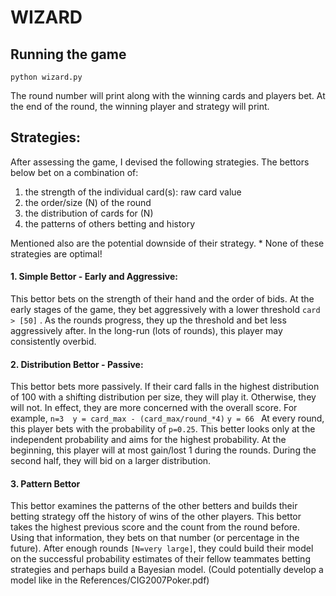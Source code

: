 # WIZARD

## Running the game 

`python wizard.py`

The round number will print along with the winning cards and players bet. 
At the end of the round, the winning player and strategy will print.

## Strategies:

After assessing the game, I devised the following strategies. The bettors below bet on a combination of:
1. the strength of the individual card(s): raw card value
2. the order/size (N) of the round
3. the distribution of cards for (N)
4. the patterns of others betting and history

Mentioned also are the potential downside of their strategy. * None of these strategies are optimal!

#### 1. Simple Bettor - Early and Aggressive:
This bettor bets on the strength of their hand and the order of bids.
At the early stages of the game, they bet aggressively  with a lower threshold  `card > [50]` . As the rounds progress, they up the threshold and bet less aggressively after.
In the long-run (lots of rounds),  this player may consistently overbid.

#### 2. Distribution Bettor - Passive:
This bettor bets more passively. If their card falls in the highest distribution of 100 with a shifting distribution per size, they will play it. Otherwise, they will not. In effect, they are more concerned with the overall score.
For example,
` n=3  y = card_max - (card_max/round_*4) `
`y = 66 `
At every round, this player bets with the probability of `p=0.25`. This better looks only at the independent probability and aims for the highest probability.
At the beginning, this player will at most gain/lost 1 during the rounds. During the second half, they will bid on a larger distribution.


#### 3. Pattern Bettor
This bettor examines the patterns of the other betters and builds their betting strategy off the history of wins of the other players.
This bettor takes the highest previous score and the count from the round before. Using that information, they bets on that number (or percentage in the future). After enough rounds `[N=very large]`, they could build their model on the successful probability estimates of their fellow teammates betting strategies and perhaps build a Bayesian model. (Could potentially develop a model like in the References/CIG2007Poker.pdf)
